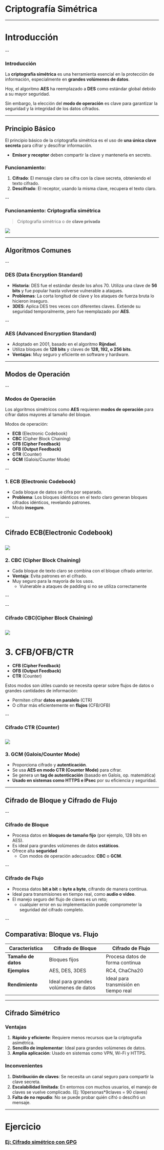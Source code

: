 <!-- .slide: data-background="#2C3E50" -->
# Criptografía Simétrica

---

# Introducción

--

### Introducción

La **criptografía simétrica** es una herramienta esencial en la protección de información, especialmente en **grandes volúmenes de datos**.  


Hoy, el algoritmo **AES** ha reemplazado a **DES** como estándar global debido a su mayor seguridad. 


Sin embargo, la elección del **modo de operación** es clave para garantizar la seguridad y la integridad de los datos cifrados.

---

## Principio Básico

El principio básico de la criptografía simétrica es el uso de **una única clave secreta** para cifrar y descifrar información.  

- **Emisor y receptor** deben compartir la clave y mantenerla en secreto.  

### Funcionamiento:

1. **Cifrado**: El mensaje claro se cifra con la clave secreta, obteniendo el texto cifrado.
2. **Descifrado**: El receptor, usando la misma clave, recupera el texto claro.

--

### Funcionamiento: Criptografía simétrica

> Criptografía simétrica o de **clave privada**

![](../img/04/simetrica.png)<!-- .element width="80%" -->

---

## Algoritmos Comunes

--

### **DES (Data Encryption Standard)**
- **Historia**: DES fue el estándar desde los años 70. Utiliza una clave de **56 bits** y fue popular hasta volverse vulnerable a ataques.
- **Problemas**: La corta longitud de clave y los ataques de fuerza bruta lo hicieron inseguro.
- **3DES**: Aplica DES tres veces con diferentes claves. Extiende su seguridad temporalmente, pero fue reemplazado por **AES**.

--

### **AES (Advanced Encryption Standard)**
- Adoptado en 2001, basado en el algoritmo **Rijndael**.
- Utiliza bloques de **128 bits** y claves de **128, 192, o 256 bits**.
- **Ventajas**: Muy seguro y eficiente en software y hardware.

---

## Modos de Operación

--

### Modos de Operación

Los algoritmos simétricos como **AES** requieren **modos de operación** para cifrar datos mayores al tamaño del bloque.  

Modos de operación:
- **ECB** (Electronic Codebook)
- **CBC** (Cipher Block Chaining)
-  **CFB (Cipher Feedback)**
- **OFB (Output Feedback)**
- **CTR** (Counter)
- **GCM** (Galois/Counter Mode)

--

### 1. **ECB (Electronic Codebook)**
- Cada bloque de datos se cifra por separado.
- **Problema**: Los bloques idénticos en el texto claro generan bloques cifrados idénticos, revelando patrones.
- Modo **inseguro**.

--

## Cifrado ECB(Electronic Codebook)

![](../img/AES/ECB-encryption-1024x408.png)
--


### 2. **CBC (Cipher Block Chaining)**
- Cada bloque de texto claro se combina con el bloque cifrado anterior.
- **Ventaja**: Evita patrones en el cifrado.
- Muy seguro para la mayoría de los usos.
	- Vulnerable a ataques de padding si no se utiliza correctamente

--

--

### Cifrado CBC(Cipher Block Chaining)

![](../img/AES/CBC-encryption-1024x408.png)
--

# 3. **CFB/OFB/CTR**

- **CFB (Cipher Feedback)**
- **OFB (Output Feedback)**
- **CTR** (Counter)

Estos modos son útiles cuando se necesita operar sobre
flujos de datos o grandes cantidades de información:

- Permiten cifrar **datos en paralelo** (CTR)
- O cifrar más eficientemente en **flujos** (CFB/OFB)

--

### Cifrado CTR (Counter)
![](../img/AES/CTR-encryption-1024x530.png)
--

### 3. **GCM (Galois/Counter Mode)**
- Proporciona cifrado y **autenticación**.
- Se usa **AES en modo CTR (Counter Mode)** para cifrar.
- Se genera un **tag de autenticación** (basado en Galois, op. matemática) 
- **Usado en sistemas como HTTPS e IPsec** por su eficiencia y seguridad.

---

## Cifrado de Bloque y Cifrado de Flujo

--

### **Cifrado de Bloque**

- Procesa datos en **bloques de tamaño fijo** (por ejemplo, 128 bits en AES).  
- Es ideal para grandes volúmenes de datos **estáticos**.
 - Ofrece alta **seguridad** 
	 - Con modos de operación adecuados: **CBC** o **GCM**.

--

### **Cifrado de Flujo**

- Procesa datos **bit a bit** o **byte a byte**, cifrando de manera continua.  
- Ideal para transmisiones en tiempo real, como **audio o video**.
- El manejo seguro del flujo de claves es un reto; 
	- cualquier error en su implementación puede comprometer la seguridad del cifrado completo.

--

## Comparativa: Bloque vs. Flujo

| Característica          | Cifrado de Bloque                        | Cifrado de Flujo                     |
|-------------------------|------------------------------------------|--------------------------------------|
| **Tamaño de datos**      | Bloques fijos                            | Procesa datos de forma continua      |
| **Ejemplos**             | AES, DES, 3DES                           | RC4, ChaCha20                        |
| **Rendimiento**          | Ideal para grandes volúmenes de datos    | Ideal para transmisión en tiempo real|

---

## Cifrado Simétrico

### **Ventajas**
1. **Rápido y eficiente**: Requiere menos recursos que la criptografía asimétrica.
2. **Sencillo de implementar**: Ideal para grandes volúmenes de datos.
3. **Amplia aplicación**: Usado en sistemas como VPN, Wi-Fi y HTTPS.

### **Inconvenientes**
1. **Distribución de claves**: Se necesita un canal seguro para compartir la clave secreta.
2. **Escalabilidad limitada**: En entornos con muchos usuarios, el manejo de claves se vuelve complicado. (Ej: 10personas*9claves = 90 claves)
3. **Falta de no repudio**: No se puede probar quién cifró o descifró un mensaje.

---

# Ejercicio

### [Ej: Cifrado simétrico con GPG](../exercises/ej.simetrica.html)

